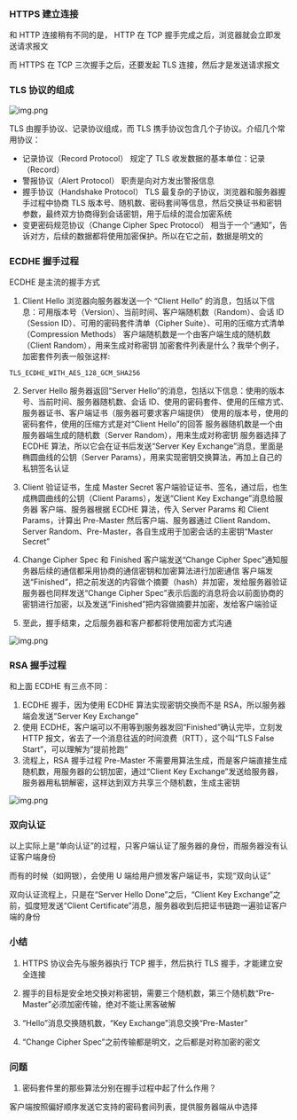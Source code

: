 ### HTTPS 建立连接

和 HTTP 连接稍有不同的是， HTTP 在 TCP 握手完成之后，浏览器就会立即发送请求报文

而 HTTPS 在 TCP 三次握手之后，还要发起 TLS 连接，然后才是发送请求报文

### TLS 协议的组成

![img.png](../picture/TLS协议的组成.png)

TLS 由握手协议、记录协议组成，而 TLS 携手协议包含几个子协议。介绍几个常用协议：

* 记录协议（Record Protocol） 规定了 TLS 收发数据的基本单位：记录（Record）
* 警报协议（Alert Protocol） 职责是向对方发出警报信息
* 握手协议（Handshake Protocol） TLS 最复杂的子协议，浏览器和服务器握手过程中协商 TLS 版本号、随机数、密码套间等信息，然后交换证书和密钥参数，最终双方协商得到会话密钥，用于后续的混合加密系统
* 变更密码规范协议（Change Cipher Spec Protocol） 相当于一个“通知”，告诉对方，后续的数据都将使用加密保护。所以在它之前，数据是明文的

### ECDHE 握手过程

ECDHE 是主流的握手方式

1. Client Hello 浏览器向服务器发送一个 “Client Hello” 的消息，包括以下信息：可用版本号（Version）、当前时间、客户端随机数（Random）、会话 ID（Session ID）、可用的密码套件清单（Cipher Suite）、可用的压缩方式清单（Compression Methods） 客户端随机数是一个由客户端生成的随机数（Client Random），用来生成对称密钥 加密套件列表是什么？我举个例子，加密套件列表一般张这样:
```
TLS_ECDHE_WITH_AES_128_GCM_SHA256
```

2. Server Hello 服务器返回“Server Hello”的消息，包括以下信息：使用的版本号、当前时间、服务器随机数、会话 ID、使用的密码套件、使用的压缩方式、服务器证书、客户端证书（服务器可要求客户端提供）
使用的版本号，使用的密码套件，使用的压缩方式是对“Client Hello”的回答
服务器随机数是一个由服务器端生成的随机数（Server Random），用来生成对称密钥
服务器选择了 ECDHE 算法，所以它会在证书后发送“Server Key Exchange”消息，里面是椭圆曲线的公钥（Server Params），用来实现密钥交换算法，再加上自己的私钥签名认证

3. Client 验证证书，生成 Master Secret 客户端验证证书、签名，通过后，也生成椭圆曲线的公钥（Client Params），发送“Client Key Exchange”消息给服务器 客户端、服务器根据 ECDHE 算法，传入 Server Params 和 Client Params，计算出 Pre-Master 然后客户端、服务器通过 Client Random、Server Random、Pre-Master，各自生成用于加密会话的主密钥“Master Secret”

4. Change Cipher Spec 和 Finished 客户端发送“Change Cipher Spec”通知服务器后续的通信都采用协商的通信密钥和加密算法进行加密通信 
客户端发送“Finished”，把之前发送的内容做个摘要（hash）并加密，发给服务器验证
服务器也同样发送“Change Cipher Spec”表示后面的消息将会以前面协商的密钥进行加密，以及发送“Finished”把内容做摘要并加密，发给客户端验证
5. 至此，握手结束，之后服务器和客户都都将使用加密方式沟通

![img.png](../picture/握手过程.png)


### RSA 握手过程

和上面 ECDHE 有三点不同：

1. ECDHE 握手，因为使用 ECDHE 算法实现密钥交换而不是 RSA，所以服务器端会发送“Server Key Exchange”
2. 使用 ECDHE，客户端可以不用等到服务器发回“Finished”确认完毕，立刻发 HTTP 报文，省去了一个消息往返的时间浪费（RTT），这个叫“TLS False Start”，可以理解为“提前抢跑”
3. 流程上，RSA 握手过程 Pre-Master 不需要用算法生成，而是客户端直接生成随机数，用服务器的公钥加密，通过“Client Key Exchange”发送给服务器，服务器用私钥解密，这样达到双方共享三个随机数，生成主密钥

![img.png](../picture/RSA握手过程.png)

### 双向认证
以上实际上是“单向认证”的过程，只客户端认证了服务器的身份，而服务器没有认证客户端身份

而有的时候（如网银），会使用 U 端给用户颁发客户端证书，实现“双向认证”

双向认证流程上，只是在“Server Hello Done”之后，“Client Key Exchange”之前，弧度短发送“Client Certificate”消息，服务器收到后把证书链跑一遍验证客户端的身份

### 小结

1. HTTPS 协议会先与服务器执行 TCP 握手，然后执行 TLS 握手，才能建立安全连接

2. 握手的目标是安全地交换对称密钥，需要三个随机数，第三个随机数“Pre-Master”必须加密传输，绝对不能让黑客破解

3. “Hello”消息交换随机数，“Key Exchange”消息交换“Pre-Master”

4. “Change Cipher Spec”之前传输都是明文，之后都是对称加密的密文

### 问题
1. 密码套件里的那些算法分别在握手过程中起了什么作用？

客户端按照偏好顺序发送它支持的密码套间列表，提供服务器端从中选择